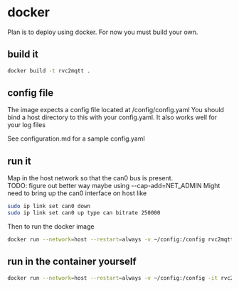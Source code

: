 # docker

Plan is to deploy using docker. 
For now you must build your own.

## build it

```bash
docker build -t rvc2mqtt .
```

## config file

The image expects a config file located at /config/config.yaml
You should bind a host directory to this with your config.yaml.
It also works well for your log files

See configuration.md for a sample config.yaml

## run it

Map in the host network so that the can0 bus is present.  
TODO: figure out better way maybe using --cap-add=NET_ADMIN
Might need to bring up the can0 interface on host like

```bash
sudo ip link set can0 down
sudo ip link set can0 up type can bitrate 250000
```
Then to run the docker image

```bash
docker run --network=host --restart=always -v ~/config:/config rvc2mqtt 
```

## run in the container yourself

```bash
docker run --network=host --restart=always -v ~/config:/config -it rvc2mqtt bash
```
